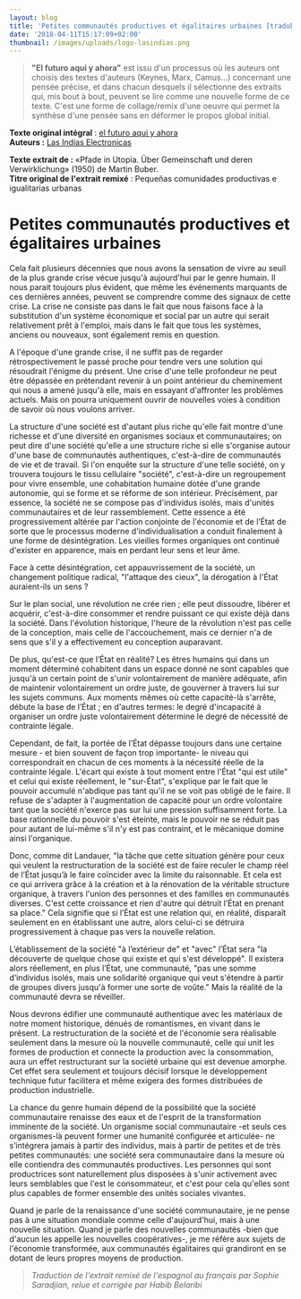 ```yaml
---
layout: blog
title: 'Petites communautés productives et égalitaires urbaines [traduktoj]'
date: '2018-04-11T15:17:09+02:00'
thumbnail: /images/uploads/logo-lasindias.png
---
```

> **"El futuro aqui y ahora"** est issu d'un processus où les auteurs ont choisis des textes d'auteurs (Keynes, Marx, Camus...) concernant une pensée précise, et dans chacun desquels il sélectionne des extraits qui, mis bout à bout, peuvent se lire comme une nouvelle forme de ce texte. C'est une forme de collage/remix d'une oeuvre qui permet la synthèse d'une pensée sans en déformer le propos global initial. 

**Texte original intégral** : [el futuro aqui y ahora](https://lasindias.blog/el-futuro-aqui-y-ahora)\
**Auteurs :** [Las Indias Electronicas](https://lasindias.blog/)

**Texte extrait de :** «Pfade in Utopia. Über Gemeinschaft und deren Verwirklichung» (1950) de Martin Buber.\
**Titre original de l'extrait remixé** : Pequeñas comunidades productivas e igualitarias urbanas

# Petites communautés productives et égalitaires urbaines

Cela fait plusieurs décennies que nous avons la sensation de vivre au seuil de la plus grande crise vécue jusqu'à aujourd'hui par le genre humain.  Il nous parait toujours plus évident, que même les événements marquants de ces dernières années, peuvent se comprendre comme des signaux de cette crise. La crise ne consiste pas dans le fait que nous faisons face à la substitution d'un système économique et social par un autre  qui serait relativement prêt à l'emploi, mais dans le fait que tous les systèmes, anciens ou nouveaux, sont également remis en question.

A l'époque d'une grande crise, il ne suffit pas de regarder rétrospectivement le passé proche pour tendre vers une solution qui résoudrait l'énigme du présent. Une crise d'une telle profondeur ne peut être dépassée en prétendant revenir à un point antérieur du cheminement qui nous a amené jusqu'à elle, mais en essayant d'affronter les problèmes actuels. Mais on pourra uniquement ouvrir de nouvelles voies à condition de savoir où nous voulons arriver. 

La structure d'une société est d'autant plus riche qu'elle fait montre d'une richesse et d'une diversité en organismes sociaux et communautaires; on peut dire d'une société qu'elle a une structure riche si elle s'organise autour d'une base de communautés authentiques, c'est-à-dire de  communautés de vie et de travail. Si l'on enquête sur la structure d'une telle société, on y trouvera toujours le tissu cellulaire "société", c'est-à-dire un regroupement pour vivre ensemble, une cohabitation humaine dotée d'une grande autonomie, qui se forme et se réforme de son intérieur. Précisément, par essence, la société ne se compose pas d'individus isolés, mais d'unités communautaires et de leur rassemblement. Cette essence a été progressivement altérée par l'action conjointe de l'économie et de l’État de sorte que le processus moderne d'individualisation a conduit finalement à une forme de désintégration. Les vieilles formes organiques ont continué d'exister en apparence, mais en perdant leur sens et leur âme.

Face à cette désintégration, cet appauvrissement de la société, un changement politique radical, "l'attaque des cieux", la dérogation à l'État auraient-ils un sens ?

Sur le plan social, une révolution ne crée rien ; elle peut dissoudre, libérer et acquérir, c'est-à-dire consommer et rendre puissant ce qui existe déjà dans la société. Dans l'évolution historique, l'heure de la révolution n'est pas celle de la conception, mais celle de l'accouchement, mais ce dernier n'a de sens que s'il y a effectivement eu conception auparavant.

De plus, qu'est-ce que l’État en réalité? Les êtres humains qui dans un moment déterminé cohabitent dans un espace donné ne sont capables que jusqu'à un certain point de s'unir volontairement de manière adéquate, afin de maintenir volontairement un ordre juste, de gouverner à travers lui sur les sujets communs. Aux moments mêmes où  cette capacité-là s'arrête,  débute la base de l’État ; en d'autres termes: le degré d'incapacité à organiser un ordre juste volontairement détermine le degré de nécessité de contrainte légale.

Cependant, de fait, la portée de l’État dépasse toujours dans une certaine mesure - et bien souvent de façon trop importante- le niveau qui correspondrait en chacun de ces moments à la nécessité réelle de la contrainte légale. L'écart qui existe à tout moment entre l'État "qui est utile" et celui qui existe réellement, le "sur-État", s'explique par le fait que le pouvoir accumulé n'abdique pas tant qu'il ne se voit pas obligé de le faire. Il refuse de s'adapter à l'augmentation de capacité pour un ordre volontaire tant que la société n'exerce pas sur lui une pression suffisamment forte. La base rationnelle du pouvoir s'est éteinte, mais le pouvoir ne se réduit pas pour autant de lui-même s'il n'y est pas contraint, et le mécanique domine ainsi l'organique.

Donc, comme dit Landauer, "la tâche que cette situation génère pour ceux qui veulent la restructuration de la société est de faire reculer le champ réel de l’État jusqu’à le faire coïncider avec la limite du raisonnable. Et cela est ce qui arrivera grâce à la création et à la rénovation de la véritable structure organique, à travers l'union des personnes et des familles en communautés diverses. C'est cette croissance et rien d'autre qui détruit l’État en prenant sa place." Cela signifie que si l’État est une relation qui, en réalité, disparaît seulement en en établissant une autre, alors celui-ci se détruira progressivement à chaque pas vers la nouvelle relation.

L’établissement de la société "à l’extérieur de" et "avec" l’État sera "la découverte de quelque chose qui existe et qui s'est développé". Il existera alors réellement, en plus l’État, une communauté, "pas une somme d’individus isolés, mais une solidarité organique qui veut s'étendre à partir de groupes divers jusqu'à former une sorte de voûte." Mais la réalité de la communauté devra se réveiller.

Nous devrons édifier une communauté authentique avec les matériaux de notre moment historique, dénués de romantismes, en vivant dans le présent. La restructuration de la société et de l'économie sera réalisable seulement dans la mesure où la nouvelle communauté, celle qui unit les formes de production et connecte la production avec la consommation, aura un effet restructurant sur la société urbaine qui est devenue amorphe. Cet effet sera seulement et toujours décisif lorsque le développement technique futur facilitera et même exigera des formes distribuées de production industrielle.

La chance du genre humain dépend de la possibilité que la société communautaire renaisse des eaux et de l'esprit de la transformation imminente de la société. Un organisme social communautaire  -et seuls ces organismes-là peuvent former une humanité configurée et articulée- ne s’intégrera jamais à partir des individus, mais à partir de petites et de très petites communautés: une société sera communautaire dans la mesure où elle contiendra des communautés productives. Les personnes qui sont productrices sont naturellement plus disposées à s'unir activement avec leurs semblables que l'est le consommateur, et c'est pour cela qu'elles sont plus capables de former ensemble des unités sociales vivantes.

Quand je parle de la renaissance d'une société communautaire, je ne pense pas à une situation mondiale comme celle d'aujourd'hui, mais à une nouvelle situation. Quand je parle des nouvelles communautés -bien que d'aucun les appelle les nouvelles coopératives-, je me réfère aux sujets de l'économie transformée, aux communautés égalitaires qui grandiront en se dotant de leurs propres moyens de production.

> _Traduction de l'extrait remixé de l'espagnol au français par Sophie Saradjian, relue et corrigée par Habib Belaribi_
